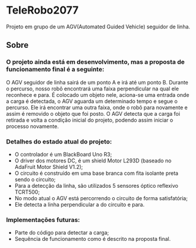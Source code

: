 # TeleRobo2077
Projeto em grupo de um AGV(Automated Guided Vehicle) seguidor de linha.

## Sobre
### O projeto ainda está em desenvolvimento, mas a proposta de funcionamento final é a seguinte:  

O AGV seguidor de linha sairá de um ponto A e irá até um ponto B. Durante o percurso, nosso robô encontrará uma faixa perpendicular na qual ele reconhece e para. É colocado um objeto nele, aciona-se uma entrada onde a carga é detectada, o AGV aguarda um determinado tempo e segue o percurso. Ele irá encontrar uma outra faixa, onde o robô para novamente e assim é removido o objeto que foi posto. O AGV detecta que a carga foi retirada e volta a condição inicial do projeto, podendo assim iniciar o processo novamente.

### Detalhes do estado atual do projeto:
  - O controlador é um BlackBoard Uno R3;
  - O driver dos motores DC, é um shield Motor L293D (baseado no AdaFruit Motor Shield V1.2);
  - O circuito é construído em uma base branca com fita isolante preta sendo o circuito;
  - Para a detecção da linha, são utilizados 5 sensores óptico reflexivo TCRT500;
  - No modo atual o AGV está percorrendo o circuito de forma satisfatória;
  - Ele detecta a linha perpendicular a do circuito e para.
  
### Implementações futuras:
  - Parte do código para detectar a carga;
  - Sequência de funcionamento como é descrito na proposta final.
  
